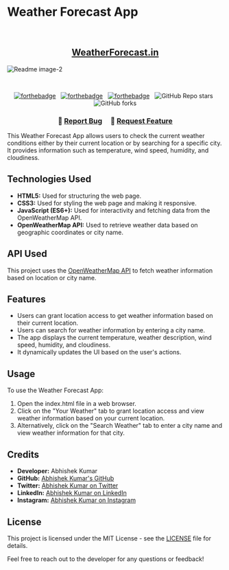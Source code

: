 
# Weather Forecast App 
  <br/>
  
  <h2 align="center">
    <a href="https://weather-forecast-app-xi.vercel.app" target="_blank">WeatherForecast.in</a>
</h2>

![Readme image-2](https://github.com/Abhikumar9896/Weather-Forecast-App/assets/139060766/c2615862-cbc3-4e1e-ad1c-5544c42e9ba5)


<br/>

<center>

[![forthebadge](https://forthebadge.com/images/badges/built-with-love.svg)](https://forthebadge.com) &nbsp;
[![forthebadge](https://forthebadge.com/images/badges/made-with-javascript.svg)](https://forthebadge.com) &nbsp;
[![forthebadge](https://forthebadge.com/images/badges/open-source.svg)](https://forthebadge.com) &nbsp;
![GitHub Repo stars](https://img.shields.io/github/stars/Abhikumar9896/Weather-Forecast-App?color=red&logo=github&style=for-the-badge) &nbsp;
![GitHub forks](https://img.shields.io/github/forks/Abhikumar9896/Weather-Forecast-App?color=red&logo=github&style=for-the-badge)

</center>

<h3 align="center">
    🔹
    <a href="https://github.com/Abhikumar9896/Weather-Forecast-App/issues">Report Bug</a> &nbsp; &nbsp;
    🔹
    <a href="https://github.com/Abhikumar9896/Weather-Forecast-App/issues">Request Feature</a>
</h3>


This Weather Forecast App allows users to check the current weather conditions either by their current location or by searching for a specific city. It provides information such as temperature, wind speed, humidity, and cloudiness.

## Technologies Used

- **HTML5:** Used for structuring the web page.
- **CSS3:** Used for styling the web page and making it responsive.
- **JavaScript (ES6+):** Used for interactivity and fetching data from the OpenWeatherMap API.
- **OpenWeatherMap API:** Used to retrieve weather data based on geographic coordinates or city name.

## API Used

This project uses the [OpenWeatherMap API](https://openweathermap.org/api) to fetch weather information based on location or city name.

## Features

- Users can grant location access to get weather information based on their current location.
- Users can search for weather information by entering a city name.
- The app displays the current temperature, weather description, wind speed, humidity, and cloudiness.
- It dynamically updates the UI based on the user's actions.

## Usage

To use the Weather Forecast App:

1. Open the index.html file in a web browser.
2. Click on the "Your Weather" tab to grant location access and view weather information based on your current location.
3. Alternatively, click on the "Search Weather" tab to enter a city name and view weather information for that city.

## Credits

- **Developer:** Abhishek Kumar
- **GitHub:** [Abhishek Kumar's GitHub](https://github.com/Abhikumar9896)
- **Twitter:** [Abhishek Kumar on Twitter](https://twitter.com/abhii989)
- **LinkedIn:** [Abhishek Kumar on LinkedIn](https://www.linkedin.com/in/abhi989/)
- **Instagram:** [Abhishek Kumar on Instagram](https://www.instagram.com/abhii.real)

## License

This project is licensed under the MIT License - see the [LICENSE](LICENSE) file for details.

Feel free to reach out to the developer for any questions or feedback!
